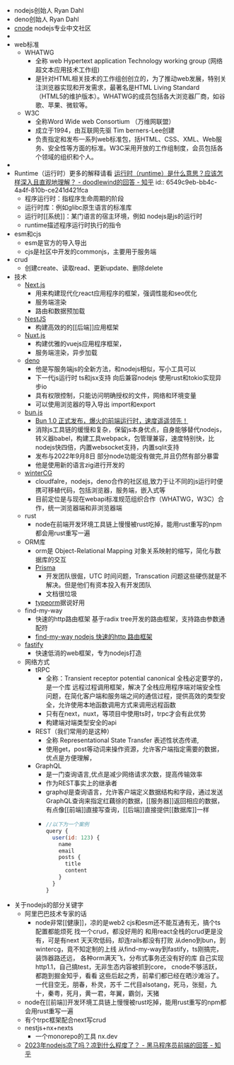 - nodejs创始人 Ryan Dahl
- deno创始人 Ryan Dahl
- [cnode](https://cnodejs.org/) nodejs专业中文社区
-
- web标准
	- WHATWG
		- 全称 web Hypertext application Technology working group (网络超文本应用技术工作组)
		- 是针对HTML相关技术的工作组创创立的，为了推动web发展，特别关注浏览器实现和开发需求，最著名是HTML Living Standard（HTML5的维护版本）。WHATWG的成员包括各大浏览器厂商，如谷歌、苹果、微软等。
	- W3C
		- 全称Word Wide web Consortium （万维网联盟）
		- 成立于1994，由互联网先驱 Tim berners-Lee创建
		- 负责指定和发布一系列web标准包，括HTML、CSS、XML、Web服务、安全性等方面的标准。W3C采用开放的工作组制度，会员包括各个领域的组织和个人。
-
- Runtime（运行时）更多的解释请看 [运行时（runtime）是什么意思？应该怎样深入且直观地理解？ - doodlewind的回答 - 知乎](https://www.zhihu.com/question/20607178/answer/2133648600)
  id:: 6549c9eb-bb4c-4a4f-810b-ce241d421fca
	- 程序运行时：指程序生命周期的阶段
	- 运行时库：例如glibc原生语言的标准库
	- 运行时[[系统]]：某门语言的宿主环境，例如 nodejs是js的运行时
	- runtime描述程序运行时执行的指令
- esm和cjs
	- esm是官方的导入导出
	- cjs是社区中开发的commonjs，主要用于服务端
- crud
	- 创建create、读取read、更新update、删除delete
- 技术
	- [Next.js](https://nextjs.org)
		- 用来构建现代化react应用程序的框架，强调性能和seo优化
		- 服务端渲染
		- 路由和数据预加载
	- [NestJS](https://nestjs.com)
		- 构建高效的的[[后端]]应用框架
	- [Nuxt.js](https://nuxtjs.org)
		- 构建优雅的vuejs应用程序框架，
		- 服务端渲染，异步加载
	- [deno](https://deno.com/)
		- 他是写服务端js的全新方法，和nodejs相似，写小工具可以
		- 下一代js运行时 ts和jsx支持 向后兼容nodejs 使用rust和tokio实现异步io
		- 具有权限控制，只能访问明确授权的文件，网络和环境变量
		- 可以使用浏览器的导入导出 import和export
	- [bun.js](https://bun.sh/)
		- [Bun 1.0 正式发布，爆火的前端运行时，速度遥遥领先！](https://juejin.cn/post/7277387014046335010)
		- 消除js工具链的缓慢和复杂，保留js本身优点，自身能够替代nodejs，转义器babel，构建工具webpack，包管理兼容，速度特别快，比nodejs快四倍，内置websocket支持，内置sqlit支持
		- 发布与2022年9月8日 部分node功能没有做完,并且仍然有部分暴雷
		- 他是使用新的语言zig进行开发的
	- [winterCG](https://wintercg.org/)
		- cloudfalre，nodejs，deno合作的社区组,致力于让不同的js运行时便携可移植代码，包括浏览器，服务端，嵌入式等
		- 目前定位是与现在webapi标准规范组织合作（WHATWG，W3C）合作，统一浏览器端和非浏览器端
	- rust
		- node在前端开发环境工具链上慢慢被rust吃掉，能用rust重写的npm都会用rust重写一遍
	- ORM库
		- orm是 Object-Relational Mapping 对象关系映射的缩写，简化与数据库的交互
		- [Prisma](https://www.prisma.io/)
			- 开发团队很倔，UTC 时间问题，Transcation 问题这些硬伤就是不解决。但是他们有资本投入有开发团队
			- 文档很垃圾
		- [typeorm](https://typeorm.bootcss.com/)据说好用
	- find-my-way
		- 快速的http路由框架 基于radix tree开发的路由框架，支持路由参数通配符
		- [find-my-way nodejs 快速的http 路由框架](https://www.cnblogs.com/rongfengliang/p/17495967.html)
	- [fastify](https://www.fastify.cn/)
		- 快速低消的web框架，专为nodejs打造
	- 网络方式
		- tRPC
			- 全称：Transient receptor potential canonical
			  全栈必定要学的，是一个库
			  远程过程调用框架，解决了全栈应用程序端对端安全性问题，在简化客户端和服务端之间的通信过程，提供高效的类型安全，允许使用本地函数调用方式来调用远程函数
			- 只有在next，nuxt，等项目中使用ts时，trpc才会有此优势
			- 构建端对端类型安全的api
		- REST（我们常用的是这种）
			- 全称 Representational State Transfer 表述性状态传递,
			- 使用get，post等动词来操作资源，允许客户端指定需要的数据，优点是方便理解，
		- GraphQL
			- 是一门查询语言,优点是减少网络请求次数，提高传输效率
			- 作为REST事实上的继承者
			- graphql是查询语言，允许客户端定义数据结构和字段，通过发送GraphQL查询来指定红藕徐的数据，[[服务器]]返回相应的数据，有点像[[前端]]直接写查询，[[后端]]直接提供[[数据库]]一样
			- ```js
			  //以下为一个案例
			  query {
			    user(id: 123) {
			      name
			      email
			      posts {
			        title
			        content
			      }
			    }
			  }
			  ```
- 关于nodejs的部分关键字
	- 阿里巴巴技术专家的话
		- node非常[[健康]]，凉的是web2
		  cjs和esm还不能互通有无，搞个ts配置都能烦死
		  找一个crud，都没好用的
		  和用react全栈的crud更是没有，可是有next
		  天天吹低码，却连rails都没有打败
		  从deno到bun，到wintercg，竟不知定制的上线
		  从find-my-way到fastify，ts刚搞完，装饰器路还远，
		  各种orm满天飞，分布式事务还没有好的库
		  自己实现http1.1，自己搞test，无非生态内容被抓到core，
		  cnode不够活跃，都跑到掘金知乎，看看
		  这些后起之秀，前辈们都已经在晒沙滩浴了。
		  一代目空无，朋春，朴灵，苏千
		  二代目alsotang，死马，张挺，九十，秦粤，死月，黄一君，年翼，霸剑，天猪
	- node在[[前端]]开发环境工具链上慢慢被rust吃掉，能用rust重写的npm都会用rust重写一遍
	- 有个trpc框架配合next写crud
	- nestjs+nx+nexts
		- 一个monorepo的工具 nx.dev
	- [2023年nodejs凉了吗？凉到什么程度了？ - 黑马程序员前端的回答 - 知乎](https://www.zhihu.com/question/597238130/answer/3192764176)